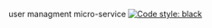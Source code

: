 user managment micro-service
[![Code style: black](https://img.shields.io/badge/code%20style-black-000000.svg)](https://github.com/psf/black)